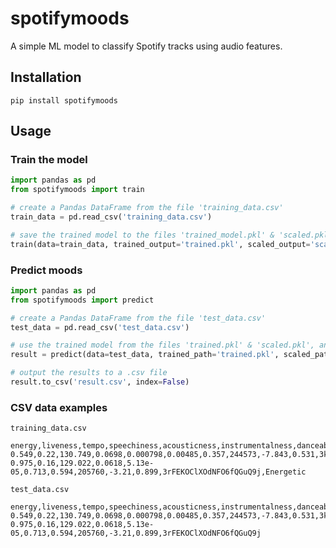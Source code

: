 # spotifymoods
 
A simple ML model to classify Spotify tracks using audio features.

## Installation
```shell
pip install spotifymoods
```

## Usage
### Train the model
```python
import pandas as pd
from spotifymoods import train

# create a Pandas DataFrame from the file 'training_data.csv'
train_data = pd.read_csv('training_data.csv')

# save the trained model to the files 'trained_model.pkl' & 'scaled.pkl'
train(data=train_data, trained_output='trained.pkl', scaled_output='scaled.pkl')
```


### Predict moods
```python
import pandas as pd
from spotifymoods import predict

# create a Pandas DataFrame from the file 'test_data.csv'
test_data = pd.read_csv('test_data.csv')

# use the trained model from the files 'trained.pkl' & 'scaled.pkl', and return the results as DataFrame
result = predict(data=test_data, trained_path='trained.pkl', scaled_path='scaled.pkl')

# output the results to a .csv file
result.to_csv('result.csv', index=False)
```

### CSV data examples
``training_data.csv``
```text
energy,liveness,tempo,speechiness,acousticness,instrumentalness,danceability,duration_ms,loudness,valence,id,mood
0.549,0.22,130.749,0.0698,0.000798,0.00485,0.357,244573,-7.843,0.531,3kdMzXOcrDIdSWLdONHNK5,Energetic
0.975,0.16,129.022,0.0618,5.13e-05,0.713,0.594,205760,-3.21,0.899,3rFEKOClXOdNFO6fQGuQ9j,Energetic
```

``test_data.csv``
```text
energy,liveness,tempo,speechiness,acousticness,instrumentalness,danceability,duration_ms,loudness,valence,id
0.549,0.22,130.749,0.0698,0.000798,0.00485,0.357,244573,-7.843,0.531,3kdMzXOcrDIdSWLdONHNK5
0.975,0.16,129.022,0.0618,5.13e-05,0.713,0.594,205760,-3.21,0.899,3rFEKOClXOdNFO6fQGuQ9j
```